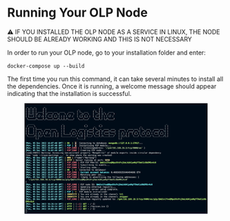 # Running Your OLP Node

⚠️ IF YOU INSTALLED THE OLP NODE AS A SERVICE IN LINUX, THE NODE SHOULD BE ALREADY WORKING AND THIS IS NOT NECESSARY

In order to run your OLP node, go to your installation folder and enter:

```
docker-compose up --build
```

The first time you run this command, it can take several minutes to install all the dependencies. Once it is running, a welcome message should appear indicating that the installation is successful.

<figure><img src="../.gitbook/assets/image (2).png" alt=""><figcaption></figcaption></figure>
